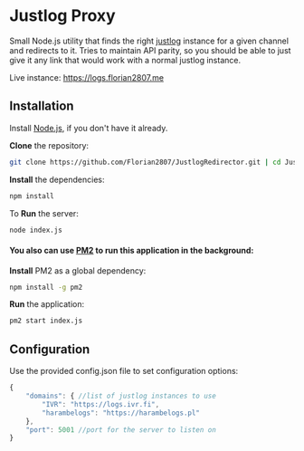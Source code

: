# Justlog Proxy
Small Node.js utility that finds the right [justlog](https://github.com/gempir/justlog) instance for a given channel and redirects to it.
Tries to maintain API parity, so you should be able to just give it any link that would work with a normal justlog instance.

Live instance: https://logs.florian2807.me

## Installation

Install [Node.js](https://nodejs.org/), if you don't have it already.

**Clone** the repository:
```bash
git clone https://github.com/Florian2807/JustlogRedirector.git | cd JustlogRedirector
```
**Install** the dependencies:
```bash
npm install
```
To **Run** the server:
```bash
node index.js
```

#### You also can use [PM2](https://www.npmjs.com/package/pm2) to run this application in the background:

**Install** PM2 as a global dependency:
```bash
npm install -g pm2
```

**Run** the application:
```bash
pm2 start index.js
```

## Configuration

Use the provided config.json file to set configuration options:

```js
{
    "domains": { //list of justlog instances to use
        "IVR": "https://logs.ivr.fi",
        "harambelogs": "https://harambelogs.pl"
    },
    "port": 5001 //port for the server to listen on
}
```

